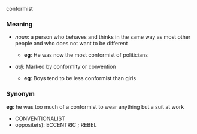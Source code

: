 conformist
### Meaning
+ _noun_: a person who behaves and thinks in the same way as most other people and who does not want to be different
	+ __eg__: He was now the most conformist of politicians

+ _adj_: Marked by conformity or convention
	+ __eg__: Boys tend to be less conformist than girls

### Synonym

__eg__: he was too much of a conformist to wear anything but a suit at work

+ CONVENTIONALIST
+ opposite(s): ECCENTRIC ; REBEL


